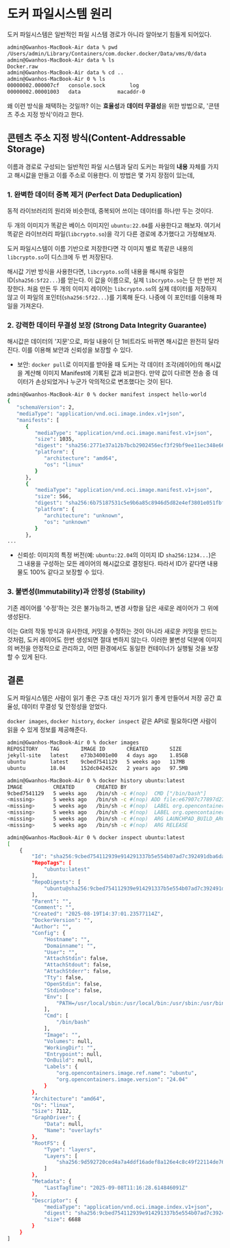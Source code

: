 # 도커 파일시스템 원리

도커 파일시스템은 일반적인 파일 시스템 경로가 아니라 알아보기 힘들게 되어있다.

```sh
admin@Gwanhos-MacBook-Air data % pwd
/Users/admin/Library/Containers/com.docker.docker/Data/vms/0/data
admin@Gwanhos-MacBook-Air data % ls
Docker.raw
admin@Gwanhos-MacBook-Air data % cd ..
admin@Gwanhos-MacBook-Air 0 % ls
00000002.000007cf	console.sock		log
00000002.00001003	data			macaddr-0
```

왜 이런 방식을 채택하는 것일까? 이는 **효율성**과 **데이터 무결성**을 위한 방법으로, '콘텐츠 주소 지정 방식'이라고 한다.

## 콘텐츠 주소 지정 방식(Content-Addressable Storage)
이름과 경로로 구성되는 일반적인 파일 시스템과 달리 도커는 파일의 **내용** 자체를 가지고 해시값을 만들고 이를 주소로 이용한다. 이 방법은 몇 가지 장점이 있는데,

### 1. 완벽한 데이터 중복 제거 (Perfect Data Deduplication)

동적 라이브러리의 원리와 비슷한데, 중복되어 쓰이는 데이터를 하나만 두는 것이다. 

두 개의 이미지가 똑같은 베이스 이미지인 `ubuntu:22.04`를 사용한다고 해보자. 여기서 똑같은 라이브러리 파일(`libcrypto.so`)을 각기 다른 경로에 추가했다고 가정해보자.

도커 파일시스템이 이름 기반으로 저장한다면 각 이미지 별로 똑같은 내용의 `libcrypto.so`이 디스크에 두 번 저장된다.

해시값 기반 방식을 사용한다면, `libcrypto.so`의 내용을 해시해 유일한 ID(`sha256:5f22...`)를 얻는다. 이 값을 이름으로, 실제 `libcrypto.so`는 단 한 번만 저장한다. 처음 만든 두 개의 이미지 레이어는 `libcrypto.so`의 실제 데이터를 저장하지 않고 이 파일의 포인터(`sha256:5f22...`)를 기록해 둔다. 나중에 이 포인터를 이용해 파일을 가져온다.

### 2. 강력한 데이터 무결성 보장 (Strong Data Integrity Guarantee)

해시값은 데이터의 '지문'으로, 파일 내용이 단 1비트라도 바뀌면 해시값은 완전히 달라진다. 이를 이용해 보안과 신뢰성을 보장할 수 있다.

- 보안: `docker pull`로 이미지를 받아올 때 도커는 각 데이터 조각(레이어)의 해시값을 계산해 이미지 Manifest에 기록된 값과 비교한다. 만약 값이 다르면 전송 중 데이터가 손상되었거나 누군가 악의적으로 변조했다는 것이 된다. 
```sh
admin@Gwanhos-MacBook-Air 0 % docker manifest inspect hello-world
{
   "schemaVersion": 2,
   "mediaType": "application/vnd.oci.image.index.v1+json",
   "manifests": [
      {
         "mediaType": "application/vnd.oci.image.manifest.v1+json",
         "size": 1035,
         "digest": "sha256:2771e37a12b7bcb2902456ecf3f29bf9ee11ec348e66e8eb322d9780ad7fc2df", # 이 값을 보고 비교한다.
         "platform": {
            "architecture": "amd64",
            "os": "linux"
         }
      },
      {
         "mediaType": "application/vnd.oci.image.manifest.v1+json",
         "size": 566,
         "digest": "sha256:6b75187531c5e9b6a85c8946d5d82e4ef3801e051fbff338f382f3edfa60e3d2",
         "platform": {
            "architecture": "unknown",
            "os": "unknown"
         }
      },
...
```

- 신뢰성: 이미지의 특정 버전(예: `ubuntu:22.04`의 이미지 ID `sha256:1234...`)은 그 내용을 구성하는 모든 레이어의 해시값으로 결정된다. 따라서 ID가 같다면 내용물도 100% 같다고 보장할 수 있다.


### 3. 불변성(Immutability)과 안정성 (Stability)

기존 레이어를 '수정'하는 것은 불가능하고, 변경 사항을 담은 새로운 레이어가 그 위에 생성된다.

이는 Git의 작동 방식과 유사한데, 커밋을 수정하는 것이 아니라 새로운 커밋을 만드는 것처럼, 도커 레이어도 한번 생성되면 절대 변하지 않는다. 이러한 불변성 덕분에 이미지의 버전을 안정적으로 관리하고, 어떤 환경에서도 동일한 컨테이너가 실행될 것을 보장할 수 있게 된다.

## 결론

도커 파일시스템은 사람이 읽기 좋은 구조 대신 자기가 읽기 좋게 만들어서 저장 공간 효율성, 데이터 무결성 및 안정성을 얻었다.

`docker images`, `docker history`, `docker inspect` 같은 API로 필요하다면 사람이 읽을 수 있게 정보를 제공해준다.

```sh
admin@Gwanhos-MacBook-Air 0 % docker images
REPOSITORY    TAG       IMAGE ID       CREATED       SIZE
jekyll-site   latest    e73b34001e00   4 days ago    1.85GB
ubuntu        latest    9cbed7541129   5 weeks ago   117MB
ubuntu        18.04     152dc042452c   2 years ago   97.5MB

admin@Gwanhos-MacBook-Air 0 % docker history ubuntu:latest
IMAGE          CREATED       CREATED BY                                      SIZE      COMMENT
9cbed7541129   5 weeks ago   /bin/sh -c #(nop)  CMD ["/bin/bash"]            0B        
<missing>      5 weeks ago   /bin/sh -c #(nop) ADD file:e67907c77897d2719…   87.6MB    
<missing>      5 weeks ago   /bin/sh -c #(nop)  LABEL org.opencontainers.…   0B        
<missing>      5 weeks ago   /bin/sh -c #(nop)  LABEL org.opencontainers.…   0B        
<missing>      5 weeks ago   /bin/sh -c #(nop)  ARG LAUNCHPAD_BUILD_ARCH     0B        
<missing>      5 weeks ago   /bin/sh -c #(nop)  ARG RELEASE                  0B        

admin@Gwanhos-MacBook-Air 0 % docker inspect ubuntu:latest
[
    {
        "Id": "sha256:9cbed754112939e914291337b5e554b07ad7c392491dba6daf25eef1332a22e8",
        "RepoTags": [
            "ubuntu:latest"
        ],
        "RepoDigests": [
            "ubuntu@sha256:9cbed754112939e914291337b5e554b07ad7c392491dba6daf25eef1332a22e8"
        ],
        "Parent": "",
        "Comment": "",
        "Created": "2025-08-19T14:37:01.23577114Z",
        "DockerVersion": "",
        "Author": "",
        "Config": {
            "Hostname": "",
            "Domainname": "",
            "User": "",
            "AttachStdin": false,
            "AttachStdout": false,
            "AttachStderr": false,
            "Tty": false,
            "OpenStdin": false,
            "StdinOnce": false,
            "Env": [
                "PATH=/usr/local/sbin:/usr/local/bin:/usr/sbin:/usr/bin:/sbin:/bin"
            ],
            "Cmd": [
                "/bin/bash"
            ],
            "Image": "",
            "Volumes": null,
            "WorkingDir": "",
            "Entrypoint": null,
            "OnBuild": null,
            "Labels": {
                "org.opencontainers.image.ref.name": "ubuntu",
                "org.opencontainers.image.version": "24.04"
            }
        },
        "Architecture": "amd64",
        "Os": "linux",
        "Size": 7112,
        "GraphDriver": {
            "Data": null,
            "Name": "overlayfs"
        },
        "RootFS": {
            "Type": "layers",
            "Layers": [
                "sha256:9d592720ced4a7a4ddf16adef8a126e4c8c49f22114de769343320b37674321e"
            ]
        },
        "Metadata": {
            "LastTagTime": "2025-09-08T11:16:28.614846091Z"
        },
        "Descriptor": {
            "mediaType": "application/vnd.oci.image.index.v1+json",
            "digest": "sha256:9cbed754112939e914291337b5e554b07ad7c392491dba6daf25eef1332a22e8",
            "size": 6688
        }
    }
]

```